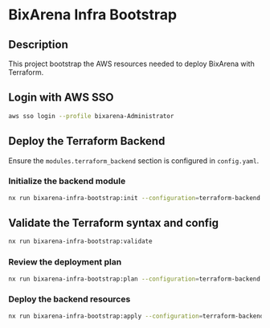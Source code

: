 # BixArena Infra Bootstrap

## Description

This project bootstrap the AWS resources needed to deploy BixArena with Terraform.

## Login with AWS SSO

```bash
aws sso login --profile bixarena-Administrator
```

## Deploy the Terraform Backend

Ensure the `modules.terraform_backend` section is configured in `config.yaml`.

### Initialize the backend module

```bash
nx run bixarena-infra-bootstrap:init --configuration=terraform-backend
```

## Validate the Terraform syntax and config

```bash
nx run bixarena-infra-bootstrap:validate
```

### Review the deployment plan

```bash
nx run bixarena-infra-bootstrap:plan --configuration=terraform-backend
```

### Deploy the backend resources

```bash
nx run bixarena-infra-bootstrap:apply --configuration=terraform-backend
```

